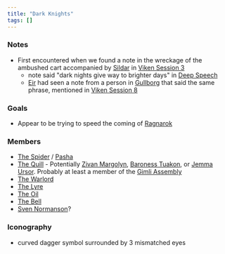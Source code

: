 ```yaml
---
title: "Dark Knights"
tags: []
---
```


### Notes 

- First encountered when we found a note in the wreckage of the ambushed cart accompanied by [Sildar](posts/NPCs/Sildar.md) in [Viken Session 3](posts/Session%20Notes/Viken%20Session%203.md)
	- note said "dark nights give way to brighter days" in [Deep Speech](posts/Languages/Deep%20Speech.md)
	- [Eir](posts/PCs/Eir.md) had seen a note from a person in [Gullborg](posts/Places/Gullborg.md) that said the same phrase, mentioned in [Viken Session 8](posts/Session%20Notes/Viken%20Session%208.md)

### Goals

- Appear to be trying to speed the coming of [Ragnarok](posts/Events/Ragnarok.md)

### Members
- [The Spider](posts/NPCs/The%20Spider.md) / [Pasha](posts/NPCs/Pasha.md)
- [The Quill](posts/NPCs/The%20Quill.md) - Potentially [Zivan Margolyn](posts/NPCs/Zivan%20Margolyn.md), [Baroness Tuakon](posts/NPCs/Baroness%20Tuakon.md), or [Jemma Ursor](posts/NPCs/Jemma%20Ursor.md). Probably at least a member of the [Gimli Assembly](posts/Organizations/Gimli%20Assembly.md)
- [The Warlord](posts/NPCs/The%20Warlord.md)
- [The Lyre](posts/NPCs/The%20Lyre.md)
- [The Oil](posts/NPCs/The%20Oil.md)
- [The Bell](posts/NPCs/The%20Bell.md)
- [Sven Normanson](posts/NPCs/Sven%20Normanson.md)?

### Iconography

- curved dagger symbol surrounded by 3 mismatched eyes